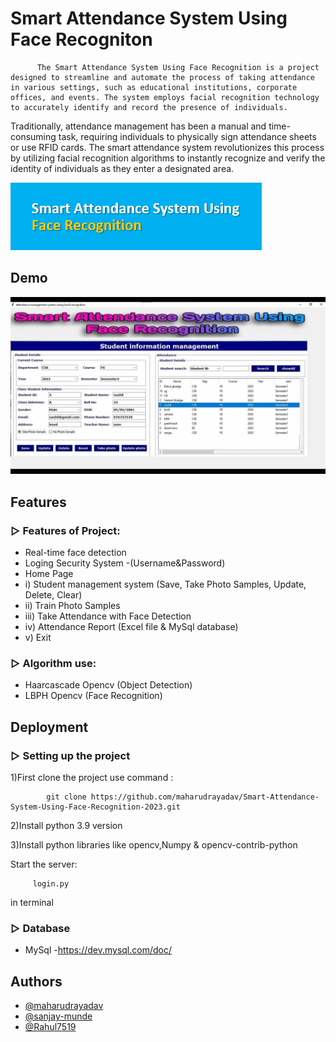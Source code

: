 # Smart Attendance System Using Face Recogniton

          The Smart Attendance System Using Face Recognition is a project designed to streamline and automate the process of taking attendance in various settings, such as educational institutions, corporate offices, and events. The system employs facial recognition technology to accurately identify and record the presence of individuals.

Traditionally, attendance management has been a manual and time-consuming task, requiring individuals to physically sign attendance sheets or use RFID cards. The smart attendance system revolutionizes this process by utilizing facial recognition algorithms to instantly recognize and verify the identity of individuals as they enter a designated area.

![Logo](https://github.com/maharudrayadav/Smart-Attendance-System-Using-Face-Recognition-2023/blob/main/Images_GUI/smart.png)

## Demo

![Attendance gif](https://github.com/maharudrayadav/Smart-Attendance-System-Using-Face-Recognition-2023/blob/main/Images_GUI/Attendance%20gif.gif)


## Features

### ▷ Features of Project:

- Real-time face detection
- Loging Security System
-(Username&Password)
- Home Page
-   i) Student management system (Save, Take Photo Samples, Update, Delete, Clear) 
-   ii) Train Photo Samples 
-   iii) Take Attendance with Face Detection 
-   iv) Attendance Report (Excel file & MySql database) 
-   v) Exit


### ▷ Algorithm use:

- Haarcascade Opencv (Object Detection)
- LBPH Opencv (Face Recognition)

## Deployment

### ▷ Setting up the project
1)First clone the project use command :

            git clone https://github.com/maharudrayadav/Smart-Attendance-System-Using-Face-Recognition-2023.git

2)Install python 3.9 version

3)Install python libraries like opencv,Numpy & opencv-contrib-python

Start the server:

         login.py
        
in terminal

### ▷ Database

- MySql
  -https://dev.mysql.com/doc/


## Authors
- [@maharudrayadav](https://github.com/maharudrayadav)
- [@sanjay-munde](https://github.com/sanjay-munde)
- [@Rahul7519](https://github.com/Rahul7519)

